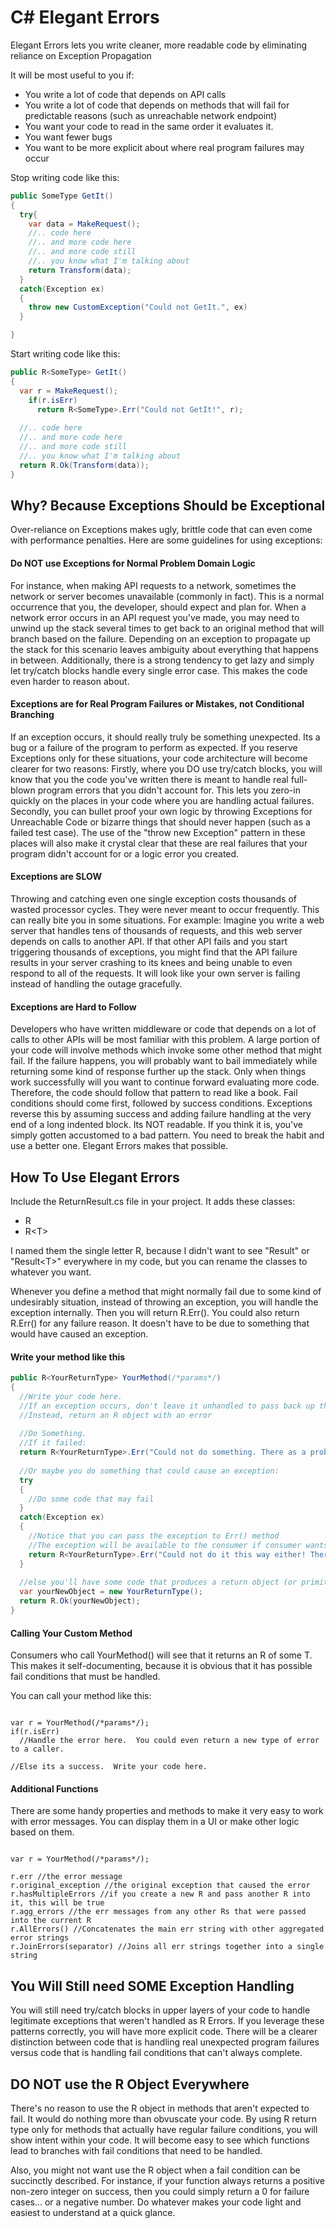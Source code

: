 # C# Elegant Errors
Elegant Errors lets you write cleaner, more readable code by eliminating reliance on Exception Propagation

It will be most useful to you if:
- You write a lot of code that depends on API calls
- You write a lot of code that depends on methods that will fail for predictable reasons (such as unreachable network endpoint)
- You want your code to read in the same order it evaluates it.
- You want fewer bugs
- You want to be more explicit about where real program failures may occur

Stop writing code like this:

```csharp
public SomeType GetIt()
{
  try{
    var data = MakeRequest();
    //.. code here
    //.. and more code here
    //.. and more code still
    //.. you know what I'm talking about
    return Transform(data);
  }
  catch(Exception ex)
  {
    throw new CustomException("Could not GetIt.", ex)
  }

}
```

Start writing code like this:
```csharp
public R<SomeType> GetIt()
{
  var r = MakeRequest();
    if(r.isErr)
      return R<SomeType>.Err("Could not GetIt!", r);
    
  //.. code here
  //.. and more code here
  //.. and more code still
  //.. you know what I'm talking about
  return R.Ok(Transform(data));
}
```

## Why? Because Exceptions Should be Exceptional
Over-reliance on Exceptions makes ugly, brittle code that can even come with performance penalties. Here are some guidelines for using exceptions:

#### Do NOT use Exceptions for Normal Problem Domain Logic

For instance, when making API requests to a network, sometimes the network or server becomes unavailable (commonly in fact). This is a normal occurrence that you, the developer, should expect and plan for. When a network error occurs in an API request you've made, you may need to unwind up the stack several times to get back to an original method that will branch based on the failure. Depending on an exception to propagate up the stack for this scenario leaves ambiguity about everything that happens in between. Additionally, there is a strong tendency to get lazy and simply let try/catch blocks handle every single error case. This makes the code even harder to reason about.

#### Exceptions are for Real Program Failures or Mistakes, not Conditional Branching

If an exception occurs, it should really truly be something unexpected. Its a bug or a failure of the program to perform as expected. If you reserve Exceptions only for these situations, your code architecture will become clearer for two reasons:
Firstly, where you DO use try/catch blocks, you will know that you the code you've written there is meant to handle real full-blown program errors that you didn't account for. This lets you zero-in quickly on the places in your code where you are handling actual failures.
Secondly, you can bullet proof your own logic by throwing Exceptions for Unreachable Code or bizarre things that should never happen (such as a failed test case). The use of the "throw new Exception" pattern in these places will also make it crystal clear that these are real failures that your program didn't account for or a logic error you created.

#### Exceptions are SLOW

Throwing and catching even one single exception costs thousands of wasted processor cycles. They were never meant to occur frequently. This can really bite you in some situations.
For example: Imagine you write a web server that handles tens of thousands of requests, and this web server depends on calls to another API. If that other API fails and you start triggering thousands of exceptions, you might find that the API failure results in your server crashing to its knees and being unable to even respond to all of the requests. It will look like your own server is failing instead of handling the outage gracefully.

#### Exceptions are Hard to Follow

Developers who have written middleware or code that depends on a lot of calls to other APIs will be most familiar with this problem. A large portion of your code will involve methods which invoke some other method that might fail.  If the failure happens, you will probably want to bail immediately while returning some kind of response further up the stack. Only when things work successfully will you want to continue forward evaluating more code. Therefore, the code should follow that pattern to read like a book. Fail conditions should come first, followed by success conditions. Exceptions reverse this by assuming success and adding failure handling at the very end of a long indented block. Its NOT readable. If you think it is, you've simply gotten accustomed to a bad pattern. You need to break the habit and use a better one. Elegant Errors makes that possible.

## How To Use Elegant Errors

Include the ReturnResult.cs file in your project. It adds these classes:
- R
- R&lt;T&gt;

I named them the single letter R, because I didn't want to see "Result" or "Result&lt;T&gt;" everywhere in my code, but you can rename the classes to whatever you want.

Whenever you define a method that might normally fail due to some kind of undesirably situation, instead of throwing an exception, you will handle the exception internally. Then you will return R.Err().  You could also return R.Err() for any failure reason. It doesn't have to be due to something that would have caused an exception.

#### Write your method like this

```csharp
public R<YourReturnType> YourMethod(/*params*/)
{
  //Write your code here.
  //If an exception occurs, don't leave it unhandled to pass back up the stack (Unless its a real legitimate program error)
  //Instead, return an R object with an error
  
  //Do Something.
  //If it failed:
  return R<YourReturnType>.Err("Could not do something. There as a problem.");
  
  //Or maybe you do something that could cause an exception:
  try
  {
    //Do some code that may fail
  }
  catch(Exception ex)
  {
    //Notice that you can pass the exception to Err() method
    //The exception will be available to the consumer if consumer wants to examine it.
    return R<YourReturnType>.Err("Could not do it this way either! There was a problem!", ex);
  }
  
  //else you'll have some code that produces a return object (or primitive)
  var yourNewObject = new YourReturnType();
  return R.Ok(yourNewObject);
}
```
  
#### Calling Your Custom Method
Consumers who call YourMethod() will see that it returns an R of some T. This makes it self-documenting, because it is obvious that it has possible fail conditions that must be handled.

You can call your method like this:
```CSharp

var r = YourMethod(/*params*/);
if(r.isErr)
  //Handle the error here.  You could even return a new type of error to a caller.
  
//Else its a success.  Write your code here.
```

#### Additional Functions

There are some handy properties and methods to make it very easy to work with error messages. You can display them in a UI or make other logic based on them.

```CSharp

var r = YourMethod(/*params*/);

r.err //the error message
r.original_exception //the original exception that caused the error
r.hasMultipleErrors //if you create a new R and pass another R into it, this will be true
r.agg_errors //the err messages from any other Rs that were passed into the current R
r.AllErrors() //Concatenates the main err string with other aggregated error strings
r.JoinErrors(separator) //Joins all err strings together into a single string
```

## You Will Still need SOME Exception Handling

You will still need try/catch blocks in upper layers of your code to handle legitimate exceptions that weren't handled as R Errors. If you leverage these patterns correctly, you will have more explicit code. There will be a clearer distinction between code that is handling real unexpected program failures versus code that is handling fail conditions that can't always complete.

## DO NOT use the R Object Everywhere

There's no reason to use the R object in methods that aren't expected to fail. It would do nothing more than obvuscate your code. By using R return type only for methods that actually have regular failure conditions, you will show intent within your code. It will become easy to see which functions lead to branches with fail conditions that need to be handled.

Also, you might not want use the R object when a fail condition can be succinctly described. For instance, if your function always returns a positive non-zero integer on success, then you could simply return a 0 for failure cases... or a negative number. Do whatever makes your code light and easiest to understand at a quick glance.
